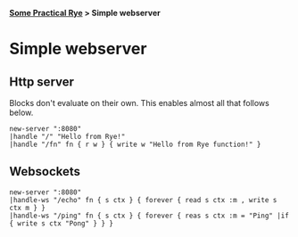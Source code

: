 <b><a href="./TOUR_0.html">Some Practical Rye</a> > Simple webserver</b>

# Simple webserver

## Http server

Blocks don't evaluate on their own. This enables almost all that follows below.

```rye
new-server ":8080"
|handle "/" "Hello from Rye!"
|handle "/fn" fn { r w } { write w "Hello from Rye function!" }
```

## Websockets

```rye
new-server ":8080"
|handle-ws "/echo" fn { s ctx } { forever { read s ctx :m , write s ctx m } } 
|handle-ws "/ping" fn { s ctx } { forever { reas s ctx :m = "Ping" |if { write s ctx "Pong" } } }
```
